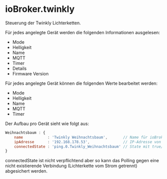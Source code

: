 # ioBroker.twinkly

Steuerung der Twinkly Lichterketten.

Für jedes angelegte Gerät werden die folgenden Informationen ausgelesen:
- Mode
- Helligkeit
- Name
- MQTT
- Timer
- Details
- Firmware Version

Für jedes angelegte Gerät können die folgenden Werte bearbeitet werden:
- Mode
- Helligkeit
- Name
- MQTT
- Timer

Der Aufbau pro Gerät sieht wie folgt aus:
``` javascript
Weihnachtsbaum : {
    name           : 'Twinkly Weihnachtsbaum',       // Name für ioBroker (Falls nicht hinterlegt wird in diesem Fall "Weihnachtsbaum" genommen)
    ipAdresse      : '192.168.178.53',               // IP-Adresse von der Twinkly-Lichterkette
    connectedState : 'ping.0.Twinkly_Weihnachtsbaum' // State mit true/false der den aktuellen Status der Lichterkette überwacht (bspw. ping, tr-064)
}
```
connectedState ist nicht verpflichtend aber so kann das Polling gegen eine nicht existierende Verbindung (Lichterkette vom Strom getrennt) abgesichert werden.
